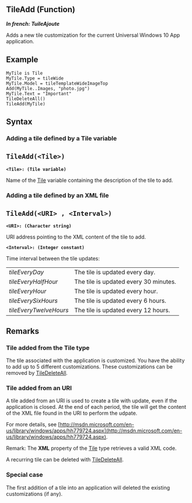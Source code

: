 
## TileAdd (Function)

***In french: TuileAjoute***



<a name="XUse"></a>
<a name="Use"></a>
<a name="description"></a>
Adds a new tile customization for the current Universal Windows 10 App application. 


<a name="Example1"></a>
<a name="sample_code"></a>

## Example


```wl
MyTile is Tile
MyTile.Type = tileWide
MyTile.Model = tileTemplateWideImageTop
Add(MyTile..Images, "photo.jpg")
MyTile.Text = "Important"
TileDeleteAll()
TileAdd(MyTile)
```

<a name="XSYNTAX"></a>

## Syntax
<a name="SYNTAX1"></a>

### Adding a tile defined by a Tile variable

`TileAdd(<Tile>)`
---

**`<Tile>: (Tile variable)`**

Name of the [Tile](../WDLang6/1000020713.md) variable containing the description of the tile to add. 


<a name="SYNTAX2"></a>

### Adding a tile defined by an XML file

`TileAdd(<URI> , <Interval>)`
---

**`<URI>: (Character string)`**

URI address pointing to the XML content of the tile to add. 

**`<Interval>: (Integer constant)`**

Time interval between the tile updates: 


|   |   |
| --- | --- |
| *tileEveryDay* | The tile is updated every day. |
| *tileEveryHalfHour* | The tile is updated every 30 minutes. |
| *tileEveryHour* | The tile is updated every hour. |
| *tileEverySixHours* | The tile is updated every 6 hours. |
| *tileEveryTwelveHours* | The tile is updated every 12 hours. |





<a name="NOTE0"></a>
<a name="NOTE0_1"></a>

## Remarks


### Tile added from the Tile type
<a name="tile_added_from_the_tile_type_ELTPARAGRAPHE000072"></a>

The tile associated with the application is customized. You have the ability to add up to 5 different customizations. These customizations can be removed by [TileDeleteAll](../WDLang6/1000020720.md).
<a name="NOTE0_2"></a>


### Tile added from an URI
<a name="tile_added_from_uri_ELTPARAGRAPHE000082"></a>

A tile added from an URI is used to create a tile with update, even if the application is closed. At the end of each period, the tile will get the content of the XML file found in the URI to perform the udpate.

For more details, see [http://msdn.microsoft.com/en-us/library/windows/apps/hh779724.aspx](http://msdn.microsoft.com/en-us/library/windows/apps/hh779724.aspx).

Remark: The **XML** property of the [Tile](../WDLang6/1000020713.md) type retrieves a valid XML code. 

A recurring tile can be deleted with [TileDeleteAll](../WDLang6/1000020720.md).
<a name="NOTE0_3"></a>


### Special case
<a name="special_case_ELTPARAGRAPHE000104"></a>

The first addition of a tile into an application will deleted the existing customizations (if any).

<a name="XComponent"></a>


